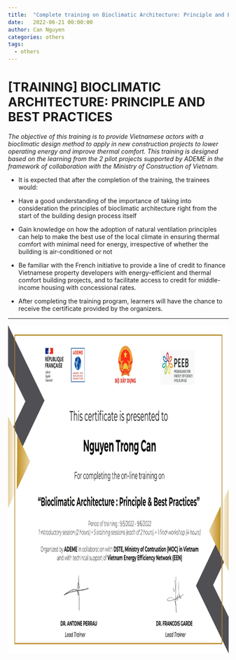 ```yaml
---
title:  "Complete training on Bioclimatic Architecture: Principle and Best practices"
date:   2022-06-21 00:00:00
author: Can Nguyen
categories: others
tags: 
  - others
---
```


# [TRAINING] BIOCLIMATIC ARCHITECTURE: PRINCIPLE AND BEST PRACTICES


<i> The objective of this training is to provide Vietnamese actors with a bioclimatic design method to apply in new construction projects to lower operating energy and improve thermal comfort. This training is designed based on the learning from the 2 pilot projects supported by ADEME in the framework of collaboration with the Ministry of Construction of Vietnam.  </i>

* It is expected that after the completion of the training, the trainees would:

* Have a good understanding of the importance of taking into consideration the principles of bioclimatic architecture right from the start of the building design process itself

* Gain knowledge on how the adoption of natural ventilation principles can help to make the best use of the local climate in ensuring thermal comfort with minimal need for energy, irrespective of whether the building is air-conditioned or not

* Be familiar with the French initiative to provide a line of credit to finance Vietnamese property developers with energy-efficient and thermal comfort building projects, and to facilitate access to credit for middle-income housing with concessional rates.

* After completing the training program, learners will have the chance to receive the certificate provided by the organizers. 

<hr>

<img src="/images/2022/2022-06-21-Bioclimate.jpg" width="650" height="750"/>
